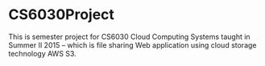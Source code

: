 # CS6030Project
This is semester project for CS6030 Cloud Computing Systems taught in Summer II 2015 – which is file sharing Web application using cloud storage technology AWS S3.
